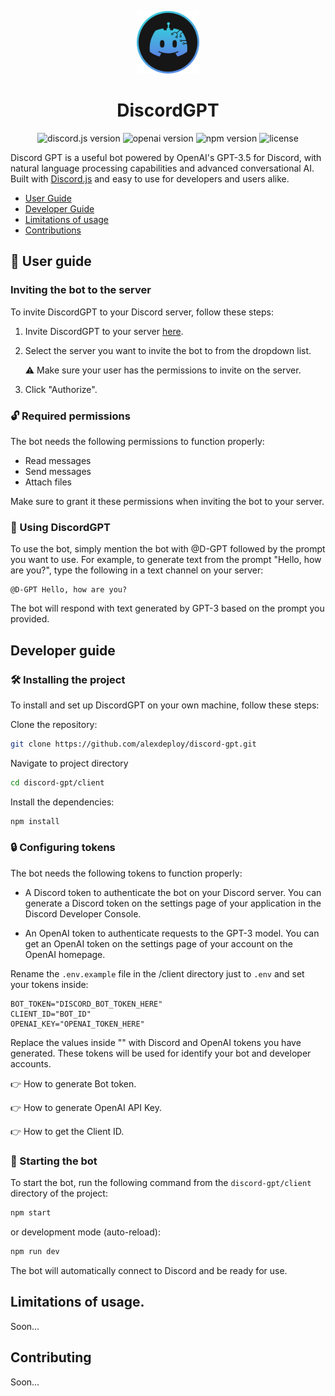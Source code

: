 <p align="center">
    <img src="./avatar-blue.svg" width="100px" />
</p>

<h1 align="center">DiscordGPT</h1>

<div align="center">

![discord.js version](https://img.shields.io/badge/discord.js-v14.10.2-5865F2?style=flat&logo=discord) ![openai version](https://img.shields.io/badge/openai-v3.2.1-222222?style=flat&logo=openai) ![npm version](https://img.shields.io/badge/npm-v18.14.1-brightgreen) ![license](https://img.shields.io/badge/license-MIT-green)

</div>

Discord GPT is a useful bot powered by <a>OpenAI's GPT-3.5</a> for Discord, with natural language processing capabilities and advanced conversational AI. Built with <a href="https://github.com/discordjs/discord.js" >Discord.js</a> and easy to use for developers and users alike.

- [User Guide](#👤-user-guide)
- [Developer Guide](#developer-guide)
- [Limitations of usage](#limitations-of-usage)
- [Contributions](#contributing)

## 👤 User guide

### Inviting the bot to the server

To invite DiscordGPT to your Discord server, follow these steps:

1. Invite DiscordGPT to your server [here]().
2. Select the server you want to invite the bot to from the dropdown list. 

    ⚠️ Make sure your user has the permissions to invite on the server.

3. Click "Authorize".

### 🔓 Required permissions

The bot needs the following permissions to function properly:

- Read messages
- Send messages
- Attach files

Make sure to grant it these permissions when inviting the bot to your server.

### 🤖 Using DiscordGPT

To use the bot, simply mention the bot with @D-GPT followed by the prompt you want to use. For example, to generate text from the prompt "Hello, how are you?", type the following in a text channel on your server:

````
@D-GPT Hello, how are you?
````

The bot will respond with text generated by GPT-3 based on the prompt you provided.

## Developer guide

### 🛠 Installing the project

To install and set up DiscordGPT on your own machine, follow these steps:

Clone the repository:

````bash
git clone https://github.com/alexdeploy/discord-gpt.git
````

Navigate to project directory

````bash
cd discord-gpt/client
````

Install the dependencies:

````bash
npm install
````

### 🔒 Configuring tokens

The bot needs the following tokens to function properly:

- A Discord token to authenticate the bot on your Discord server. You can generate a Discord token on the settings page of your application in the Discord Developer Console.

- An OpenAI token to authenticate requests to the GPT-3 model. You can get an OpenAI token on the settings page of your account on the OpenAI homepage.

Rename the `.env.example` file in the /client directory just to `.env` and set your tokens inside:

````
BOT_TOKEN="DISCORD_BOT_TOKEN_HERE"
CLIENT_ID="BOT_ID"
OPENAI_KEY="OPENAI_TOKEN_HERE"
````

Replace the values inside "" with Discord and OpenAI tokens you have generated. These tokens will be used for identify your bot and developer accounts.

👉 How to generate Bot token.

👉 How to generate OpenAI API Key.

👉 How to get the Client ID.


### 🚀 Starting the bot

To start the bot, run the following command from the `discord-gpt/client` directory of the project:

````bash
npm start
````

or development mode (auto-reload):

````bash
npm run dev
````

The bot will automatically connect to Discord and be ready for use.

## Limitations of usage.

Soon...

## Contributing 

Soon...

